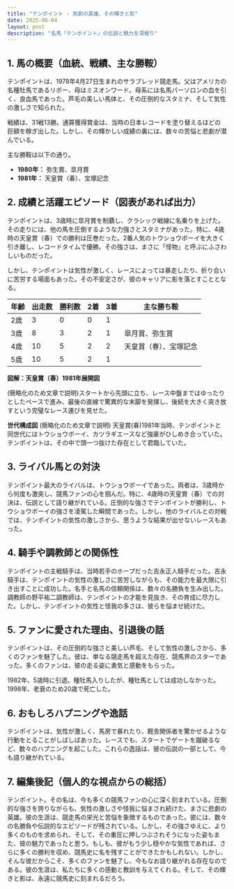 ```yaml
---
title: "テンポイント - 悲劇の英雄、その輝きと影"
date: 2025-06-04
layout: post
description: "名馬『テンポイント』の伝説と魅力を深堀り"
---
```


## 1. 馬の概要（血統、戦績、主な勝鞍）

テンポイントは、1978年4月27日生まれのサラブレッド競走馬。父はアメリカの名種牡馬であるリボー、母はミスオンワード。母系には名馬パーソロンの血を引く、良血馬であった。芦毛の美しい馬体と、その圧倒的なスタミナ、そして気性の激しさで知られた。

戦績は、31戦13勝。通算獲得賞金は、当時の日本レコードを塗り替えるほどの巨額を稼ぎ出した。しかし、その輝かしい成績の裏には、数々の苦悩と悲劇が潜んでいる。

主な勝鞍は以下の通り。

* **1980年：**  弥生賞、皐月賞
* **1981年：**  天皇賞（春）、宝塚記念


## 2. 成績と活躍エピソード（図表があれば出力）

テンポイントは、3歳時に皐月賞を制覇し、クラシック戦線に名乗りを上げた。その走りには、他の馬を圧倒するような力強さとスタミナがあった。特に、4歳時の天皇賞（春）での勝利は圧巻だった。2番人気のトウショウボーイを大きく引き離し、レコードタイムで優勝。その強さは、まさに「怪物」と呼ぶにふさわしいものだった。

しかし、テンポイントは気性が激しく、レースによっては暴走したり、折り合いに苦労する場面もあった。その不安定さが、彼のキャリアに影を落とすこととなる。

| 年齢 | 出走数 | 勝利数 | 2着 | 3着 | 主な勝ち鞍 |
|---|---|---|---|---|---|
| 2歳 | 3 | 0 | 0 | 1 |  |
| 3歳 | 8 | 3 | 2 | 1 | 皐月賞、弥生賞 |
| 4歳 | 10 | 5 | 2 | 2 | 天皇賞（春）、宝塚記念 |
| 5歳 | 10 | 5 | 2 | 1 |  |

**図解：天皇賞（春）1981年展開図**

(簡略化のため文章で説明)スタートから先頭に立ち、レース中盤まではゆったりとしたペースで進み、最後の直線で驚異的な末脚を発揮し、後続を大きく突き放すという完璧なレース運びを見せた。

**世代構成図** (簡略化のため文章で説明) 天皇賞(春)1981年当時、テンポイントと同世代にはトウショウボーイ、カツラギエースなど強豪がひしめき合っていた。テンポイントは、その中で頭一つ抜けた存在として君臨していた。


## 3. ライバル馬との対決

テンポイント最大のライバルは、トウショウボーイであった。両者は、3歳時から何度も激突し、競馬ファンの心を掴んだ。特に、4歳時の天皇賞（春）での対決は、伝説として語り継がれている。圧倒的な強さでテンポイントが勝利し、トウショウボーイの強さを凌駕した瞬間であった。しかし、他のライバルとの対戦では、テンポイントの気性の激しさから、思うような結果が出せないレースもあった。


## 4. 騎手や調教師との関係性

テンポイントの主戦騎手は、当時若手のホープだった吉永正人騎手だった。吉永騎手は、テンポイントの気性の激しさに苦労しながらも、その能力を最大限に引き出すことに成功した。名手と名馬の信頼関係は、数々の名勝負を生み出した。調教師の野平祐二調教師は、テンポイントの才能を見抜き、その育成に尽力した。しかし、テンポイントの気性と怪我の多さは、彼らを悩ませ続けた。


## 5. ファンに愛された理由、引退後の話

テンポイントは、その圧倒的な強さと美しい芦毛、そして気性の激しさから、多くのファンを魅了した。彼は、単なる競走馬を超えた存在、競馬界のスターであった。多くのファンは、彼の走る姿に勇気と感動をもらった。

1982年、5歳時に引退。種牡馬入りしたが、種牡馬としては成功しなかった。1998年、老衰のため20歳で死亡した。


## 6. おもしろハプニングや逸話

テンポイントは、気性が激しく、馬房で暴れたり、厩舎関係者を驚かせるような行動をとることがしばしばあった。レースでも、スタートでゲートを蹴破るなど、数々のハプニングを起こした。これらの逸話は、彼の伝説の一部として、今も語り継がれている。


## 7. 編集後記（個人的な視点からの総括）

テンポイント。その名は、今も多くの競馬ファンの心に深く刻まれている。圧倒的な強さを誇りながらも、気性の激しさや怪我に悩まされ続けた、まさに悲劇の英雄。彼の生涯は、競走馬の栄光と苦悩を象徴するものであった。彼には、数々の名勝負や伝説的なエピソードが残されている。しかし、その強さゆえに、より多くのものを求められ、そして、その重圧に押しつぶされそうになった姿もまた、彼の魅力であったと思う。もしも、彼がもう少し穏やかな気性であれば、さらに多くの勝利を収め、競馬史に名を残すことができたかもしれない。しかし、そんな彼だからこそ、多くのファンを魅了し、今もなお語り継がれる存在なのである。彼の生涯は、私たちに多くの感動と教訓を与えてくれる。そして、その輝きと影は、永遠に競馬史に刻まれるだろう。
